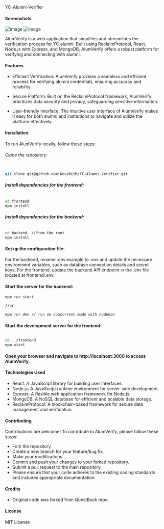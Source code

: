 YC-Alumni-Verifier

#### Screenshots

![image](https://user-images.githubusercontent.com/30016242/236688224-a7208aac-c763-4686-92eb-7e1144d21d9d.png)
![image](https://user-images.githubusercontent.com/30016242/236688878-cb9541ab-7585-45f0-acc2-c7a3b50c4389.png)


AlumVerify is a web application that simplifies and streamlines the verification process for YC alumni.
Built using ReclaimProtocol, React, Node.js with Express, and MongoDB, AlumVerify offers a robust platform for verifying and connecting with alumni.

#### Features

- Efficient Verification: AlumVerify provides a seamless and efficient process for verifying alumni credentials, ensuring accuracy and reliability.

- Secure Platform: Built on the ReclaimProtocol framework, AlumVerify prioritizes data security and privacy, safeguarding sensitive information.

- User-friendly Interface: The intuitive user interface of AlumVerify makes it easy for both alumni and institutions to navigate and utilize the platform effectively.

#### Installation

To run AlumVerify locally, follow these steps:

###### Clone the repository:

```bash

git clone git@github.com:Koushith/YC-Alumni-Verifier.git
```

##### Install dependencies for the frontend:

```bash

cd frontend
npm install

```

##### Install dependencies for the backend:

```bash

cd backend  //from the root
npm install

```

#### Set up the configuration file:

For the backend, rename .env.example to .env and update the necessary environment variables, such as database connection details and secret keys.
For the frontend, update the backend API endpoint in the .env file located at frontend/.env.

#### Start the server for the backend:

```bash
npm run start

//or

npm run dev // run on concurrent mode with nodemon
```

#### Start the development server for the frontend:

```bash

cd ../frontend
npm start
```

#### Open your browser and navigate to http://localhost:3000 to access AlumVerify.

#### Technologies Used

- React: A JavaScript library for building user interfaces.
- Node.js: A JavaScript runtime environment for server-side development.
- Express: A flexible web application framework for Node.js.
- MongoDB: A NoSQL database for efficient and scalable data storage.
- ReclaimProtocol: A blockchain-based framework for secure data management and verification.

#### Contributing

Contributions are welcome! To contribute to AlumVerify, please follow these steps:

- Fork the repository.
- Create a new branch for your feature/bug fix.
- Make your modifications.
- Commit and push your changes to your forked repository.
- Submit a pull request to the main repository.
- Please ensure that your code adheres to the existing coding standards and includes appropriate documentation.

#### Credits

- Original code was forked from QuestBook repo.

#### License

MIT License
